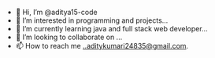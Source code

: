 - 👋 Hi, I’m @aditya15-code
- 👀 I’m interested in programming and projects...
- 🌱 I’m currently learning java and full stack web developer...
- 💞️ I’m looking to collaborate on ...
- 📫 How to reach me ..aditykumari24835@gmail.com.

<!---
aditya15-code/aditya15-code is a ✨ special ✨ repository because its `README.md` (this file) appears on your GitHub profile.
You can click the Preview link to take a look at your changes.
--->
